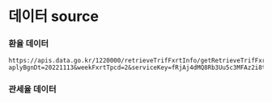 # 데이터 source

### 환율 데이터
```
https://apis.data.go.kr/1220000/retrieveTrifFxrtInfo/getRetrieveTrifFxrtInfo?aplyBgnDt=20221113&weekFxrtTpcd=2&serviceKey=fRjAj4dMQ8Rb3Uu5c3MFAz2i8tLzKvPTSPC%2Bb71g%2F7eEpLL9H2IgE%2FbuaO9AU1%2BXyTKrE%2FKlRYn0qeiZB%2B5cmw%3D%3D
```

### 관세율 데이터
